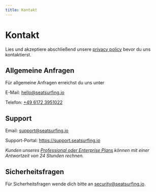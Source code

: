 ```yaml
---
title: Kontakt
---
```


# Kontakt

Lies und akzeptiere abschließend unsere [privacy policy](/privacy-policy) bevor du uns kontaktierst.

## Allgemeine Anfragen

Für allgemeine Anfragen erreichst du uns unter

E-Mail: hello@seatsurfing.io

Telefon: <a href="tel:+4961723951022">+49 6172 3951022</a>

## Support

Email: support@seatsurfing.io

Support-Portal: https://support.seatsurfing.io

_Kunden unseres [Professional oder Enterprise Plans](/pricing) können mit einer Antwortzeit von 24 Stunden rechnen._

## Sicherheitsfragen

Für Sicherheitsfragen wende dich bitte an security@seatsurfing.io.
